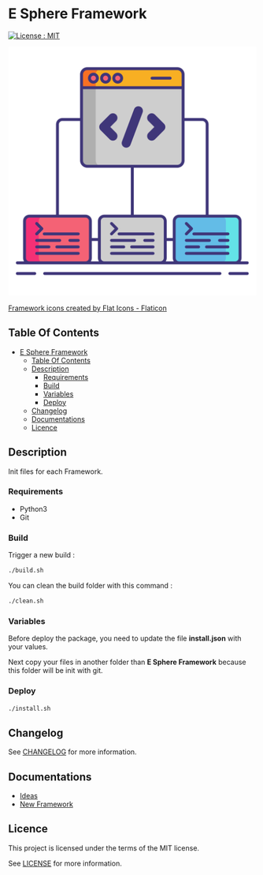 # E Sphere Framework

[![License : MIT](https://img.shields.io/badge/License-MIT-yellow.svg)](https://opensource.org/licenses/MIT)

![Icon](./icon.png)

[Framework icons created by Flat Icons - Flaticon](https://www.flaticon.com/free-icons/framework)

## Table Of Contents

- [E Sphere Framework](#e-sphere-framework)
  - [Table Of Contents](#table-of-contents)
  - [Description](#description)
    - [Requirements](#requirements)
    - [Build](#build)
    - [Variables](#variables)
    - [Deploy](#deploy)
  - [Changelog](#changelog)
  - [Documentations](#documentations)
  - [Licence](#licence)

## Description

Init files for each Framework.

### Requirements

- Python3
- Git

### Build

Trigger a new build :

```bash
./build.sh
```

You can clean the build folder with this command :

```bash
./clean.sh
```

### Variables

Before deploy the package, you need to update the file **install.json** with your values.

Next copy your files in another folder than **E Sphere Framework** because this folder will be init with git.

### Deploy

```bash
./install.sh
```

## Changelog

See [CHANGELOG](./CHANGELOG.md) for more information.

## Documentations

- [Ideas](./docs/ideas.md)
- [New Framework](./docs/new.md)

## Licence

This project is licensed under the terms of the MIT license.

See [LICENSE](./LICENCE.md) for more information.
